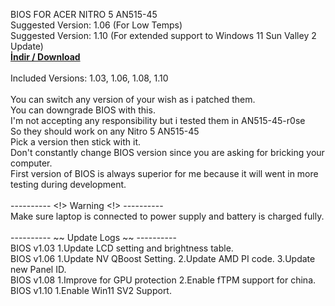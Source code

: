 BIOS FOR ACER NITRO 5 AN515-45
<br>Suggested Version: 1.06 (For Low Temps)
<br>Suggested Version: 1.10 (For extended support to Windows 11 Sun Valley 2 Update)
<br><a href="https://github.com/ny4rlk0/BIOS-ACER-NITRO-5-AN515-45/releases/download/BIOS_1.03_1.06_1.08_1.10/All_BIOS_ACER_NITRO_5_AN515-45-R0SE_10.12.2022_13.44.zip"><b>İndir / Download</b></a>
<br>
<br>Included Versions: 1.03, 1.06, 1.08, 1.10
<br>
<br>You can switch any version of your wish as i patched them.
<br>You can downgrade BIOS with this.
<br>I'm not accepting any responsibility but i tested them in AN515-45-r0se
<br>So they should work on any Nitro 5 AN515-45
<br>Pick a version then stick with it.
<br>Don't constantly change BIOS version since you are asking for bricking your computer.
<br>First version of BIOS is always superior for me because it will went in more testing during development.
<br>
<br> ---------- <!> Warning <!> ----------
<br>Make sure laptop is connected to power supply and battery is charged fully.
<br>
<br> ---------- ~~ Update Logs ~~ ----------
<br>BIOS v1.03 1.Update LCD setting and brightness table.
<br>BIOS v1.06 1.Update NV QBoost Setting. 2.Update AMD PI code. 3.Update new Panel ID.
<br>BIOS v1.08 1.Improve for GPU protection 2.Enable fTPM support for china.
<br>BIOS v1.10 1.Enable Win11 SV2 Support.
